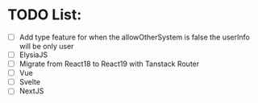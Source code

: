 # TODO List:

- [ ] Add type feature for when the allowOtherSystem is false the userInfo will be only user
- [ ] ElysiaJS
- [ ] Migrate from React18 to React19 with Tanstack Router
- [ ] Vue
- [ ] Svelte
- [ ] NextJS
